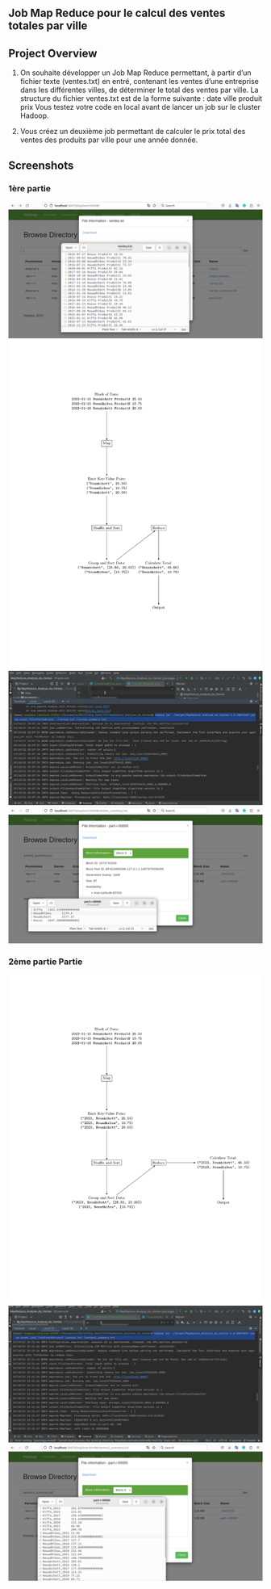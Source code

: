 
## Job Map Reduce pour le calcul des ventes totales par ville

## Project Overview
1) On souhaite développer un Job Map Reduce permettant, à partir d’un
fichier texte (ventes.txt) en entré, contenant les ventes d’une entreprise dans
les différentes villes, de déterminer le total des ventes par ville. La structure
du fichier ventes.txt est de la forme suivante :
date ville produit prix
Vous testez votre code en local avant de lancer un job sur le cluster Hadoop.

2) Vous créez un deuxième job permettant de calculer le prix total des ventes
des produits par ville pour une année donnée.



## Screenshots
### 1ère partie

![Image](screenes/0.png)
![Image](screenes/graphe-1.png)
![Image](screenes/1.png)
![Image](screenes/2.png)
### 2ème partie  Partie
![Image](screenes/graphe-2.png)
![Image](screenes/3.png)
![Image](screenes/4.png)